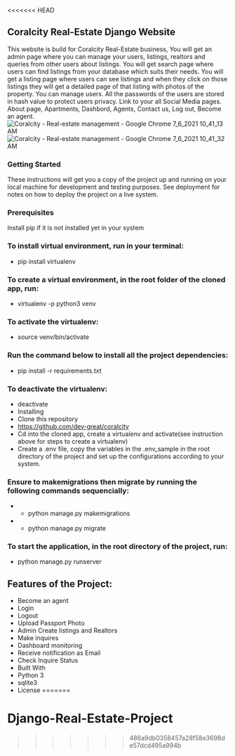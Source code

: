 <<<<<<< HEAD
## Coralcity Real-Estate Django Website 
 This website is build for Coralcity Real-Estate business, You will get an admin page where you can manage your users, listings, realtors and queries from other users about listings. You will get search page where users can find listings from your database which suits their needs. You will get a listing page where users can see listings and when they click on those listings they will get a detailed page of that listing with photos of the property. You can manage users. All the passwords of the users are stored in hash value to protect users privacy. Link to your all Social Media pages. About page, Apartments, Dashbord, Agents, Contact us, Log out, Become an agent.
![Coralcity - Real-estate management - Google Chrome 7_6_2021 10_41_13 AM](https://user-images.githubusercontent.com/31458994/124581948-7a412280-de49-11eb-9ec4-bbd271fadf20.png)
![Coralcity - Real-estate management - Google Chrome 7_6_2021 10_41_32 AM](https://user-images.githubusercontent.com/31458994/124582025-8b8a2f00-de49-11eb-88fd-318f792b2815.png)
### Getting Started
These instructions will get you a copy of the project up and running on your local machine for development and testing purposes. See deployment for notes on how to deploy the project on a live system.

### Prerequisites
Install pip if it is not installed yet in your system

### To install virtual environment, run in your terminal:

* pip install virtualenv

### To create a virtual environment, in the root folder of the cloned app, run:
* virtualenv -p python3 venv

### To activate the virtualenv:
* source venv/bin/activate

### Run the command below to install all the project dependencies:
* pip install -r requirements.txt

### To deactivate the virtualenv:
* deactivate
* Installing
* Clone this repository
* https://github.com/dev-great/coralcity
* Cd into the cloned app, create a virtualenv and activate(see instruction above for steps to create a virtualenv)
* Create a .env file, copy the variables in the .env_sample in the root directory of the project and set up the configurations according to your system.

### Ensure to makemigrations then migrate by running the following commands sequencially:
* - python manage.py makemigrations
* - python manage.py migrate

### To start the application, in the root directory of the project, run:
* python manage.py runserver

## Features of the Project:
* Become an agent
* Login
* Logout
* Upload Passport Photo
* Admin Create listings and Realtors
* Make inquires
* Dashboard monitoring
* Receive notification as Email
* Check Inquire Status
* Built With
* Python 3
* sqlite3
* License
=======
# Django-Real-Estate-Project
>>>>>>> 486a9db0358457a28f58e3698de57dcd495a994b
